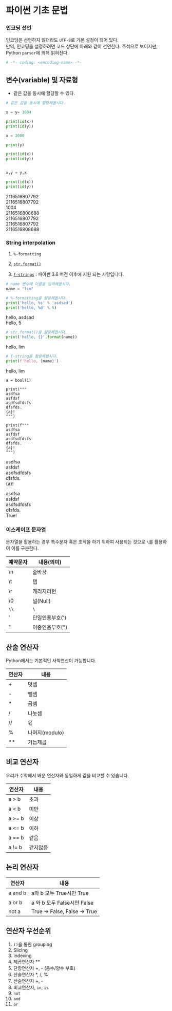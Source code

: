 # 파이썬 기초 문법

### 인코딩 선언

인코딩은 선언하지 않더라도 `UTF-8`로 기본 설정이 되어 있다.  
만약, 인코딩을 설정하려면 코드 상단에 아래와 같이 선언한다. 주석으로 보이지만, Python `parser`에 의해 읽혀진다.  

```python
# -*- coding: <encoding-name> -*- 
```

## 변수(variable) 및 자료형

- 같은 값을 동시에 할당할 수 있다.

```python
# 같은 값을 동시에 할당해봅시다.

x = y= 1004

print(id(x))
print(id(y))

x = 2000

print(y)

print(id(x))
print(id(y))


x,y = y,x

print(id(x))
print(id(y))
```
2116516807792  
2116516807792  
1004  
2116516808688  
2116516807792  
2116516807792  
2116516808688  





### String interpolation

1) `%-formatting`  

2) [`str.format()`](https://pyformat.info/)  

3) [`f-strings`](https://www.python.org/dev/peps/pep-0498/) : 파이썬 3.6 버전 이후에 지원 되는 사항입니다.  



```python
# name 변수에 이름을 입력해봅시다.
name = "lim"
```

```python
# %-formatting을 활용해봅시다.
print('hello, %s' % 'asdsad')
print('hello, %d' % 5)
```
hello, asdsad  
hello, 5  


```python
# str.format()을 활용해봅시다.
print('hello, {}'.format(name))
```
hello, lim  

```python
# f-string을 활용해봅시다.
print(f'hello, {name}')
```
hello, lim  



```
a = bool(1)

print("""
asdfsa
asfdsf
asdfsdfdsfs
dfsfds.
{a}!
""")

print(f"""
asdfsa
asfdsf
asdfsdfdsfs
dfsfds.
{a}!
""")
```
asdfsa  
asfdsf  
asdfsdfdsfs  
dfsfds.  
{a}!  

asdfsa  
asfdsf  
asdfsdfdsfs  
dfsfds.  
True!  



### 이스케이프 문자열

문자열을 활용하는 경우 특수문자 혹은 조작을 하기 위하여 사용되는 것으로 `\`를 활용하여 이를 구분한다.

| 예약문자 | 내용(의미)      |
| -------- | --------------- |
| \n       | 줄바꿈          |
| \t       | 탭              |
| \r       | 캐리지리턴      |
| \0       | 널(Null)        |
| `\\`     | `\`             |
| '        | 단일인용부호(') |
| "        | 이중인용부호(") |



## 산술 연산자

Python에서는 기본적인 사칙연산이 가능합니다.

| 연산자 | 내용           |
| ------ | -------------- |
| +      | 덧셈           |
| -      | 뺄셈           |
| *      | 곱셈           |
| /      | 나눗셈         |
| //     | 몫             |
| %      | 나머지(modulo) |
| **     | 거듭제곱       |



## 비교 연산자

우리가 수학에서 배운 연산자와 동일하게 값을 비교할 수 있습니다.

| 연산자 | 내용     |
| ------ | -------- |
| a > b  | 초과     |
| a < b  | 미만     |
| a >= b | 이상     |
| a <= b | 이하     |
| a == b | 같음     |
| a != b | 같지않음 |



## 논리 연산자

| 연산자  | 내용                         |
| ------- | ---------------------------- |
| a and b | a와 b 모두 True시만 True     |
| a or b  | a 와 b 모두 False시만 False  |
| not a   | True -> False, False -> True |



## 연산자 우선순위

1. `()`을 통한 grouping  
2. Slicing  
3. Indexing  
4. 제곱연산자 **  
5. 단항연산자 +, - (음수/양수 부호)  
6. 산술연산자 *, /, %  
7. 산술연산자 +, -  
8. 비교연산자, `in`, `is`  
9. `not`  
10. `and`  
11. `or`   
